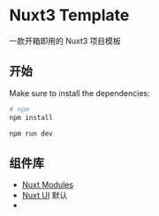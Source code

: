 # Nuxt3 Template

一款开箱即用的 Nuxt3 项目模板

## 开始

Make sure to install the dependencies:

```bash
# npm
npm install

npm run dev
```

## 组件库

- [Nuxt Modules](https://nuxt.com/modules)
- [Nuxt UI](https://ui.nuxt.com/) 默认
-
